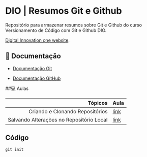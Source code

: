 # DIO | Resumos Git e Github

Repositório para armazenar resumos sobre Git e Github do curso Versionamento de Código com Git e Github DIO.

[Digital Innovation one website](https://web.dio.me/).

## 📖 Documentação
- [Documentação Git](https://git-scm.com/docs)

- [Documentação GitHub](https://docs.github.com/pt)

##💻  Aulas

| Tópicos | Aula |
|-----:|---------------|
| Criando e Clonando Repositórios | [link](https://web.dio.me/course/versionamento-de-codigo-com-git-e-github/learning/a377a00b-461c-4ab0-8258-3addd2fef14c?back=/track/coding-the-future-sysvision-data-analytics&tab=undefined&moduleId=undefined)               |
|     Salvando Alterações no Repositório Local | [link](https://web.dio.me/course/versionamento-de-codigo-com-git-e-github/learning/599dd3dd-d189-474f-a55c-22f37b4472da?back=/track/coding-the-future-sysvision-data-analytics&tab=undefined&moduleId=undefined)               |

## Código

```
git init 
```
